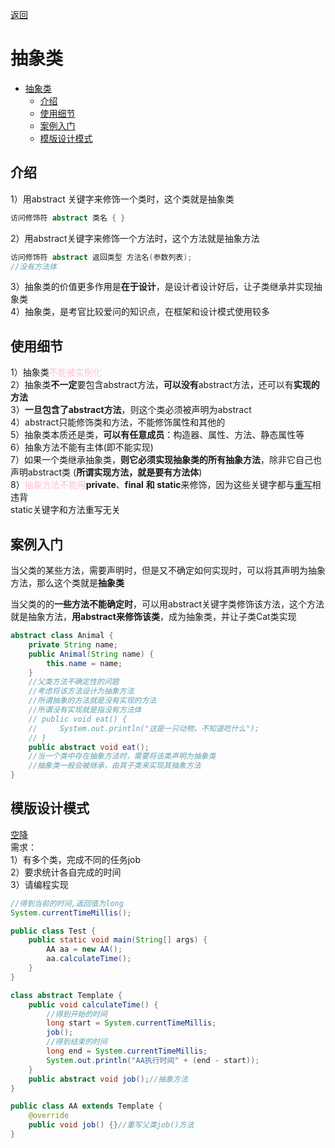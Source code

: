 <meta name="viewport" content="width=device-width, initial-scale=1.0, viewport-fit=cover">

[返回](面向对象编程.md)

# 抽象类


- [抽象类](#抽象类)
  - [介绍](#介绍)
  - [使用细节](#使用细节)
  - [案例入门](#案例入门)
  - [模版设计模式](#模版设计模式)

## 介绍

1）用abstract 关键字来修饰一个类时，这个类就是抽象类
```java
访问修饰符 abstract 类名 { }
```

2）用abstract关键字来修饰一个方法时，这个方法就是抽象方法

```java
访问修饰符 abstract 返回类型 方法名(参数列表);
//没有方法体
```
3）抽象类的价值更多作用是**在于设计**，是设计者设计好后，让子类继承并实现抽象类  
4）抽象类，是考官比较爱问的知识点，在框架和设计模式使用较多  

## 使用细节

1）抽象类<font color="pink">不能被实例化</font>  
2）抽象类**不一定**要包含abstract方法，**可以没有**abstract方法，还可以有**实现的方法**   
3）**一旦包含了abstract方法**，则这个类必须被声明为abstract  
4）abstract只能修饰类和方法，不能修饰属性和其他的  
5）抽象类本质还是类，**可以有任意成员**：构造器、属性、方法、静态属性等  
6）抽象方法不能有主体(即不能实现)  
7）如果一个类继承抽象类，**则它必须实现抽象类的所有抽象方法**，除非它自己也声明abstract类 (**所谓实现方法，就是要有方法体**)  
8）<font color="pink">抽象方法不能用</font>**private**、**final** **和 static**来修饰，因为这些关键字都与[重写](overload.md)相违背  
  static关键字和方法重写无关

## 案例入门

当父类的某些方法，需要声明时，但是又不确定如何实现时，可以将其声明为抽象方法，那么这个类就是**抽象类**

当父类的的**一些方法不能确定时**，可以用abstract关键字类修饰该方法，这个方法就是抽象方法，**用abstract来修饰该类**，成为抽象类，并让子类Cat类实现


```java
abstract class Animal {
    private String name;
    public Animal(String name) {
        this.name = name;
    }
    //父类方法不确定性的问题
    //考虑将该方法设计为抽象方法
    //所谓抽象的方法就是没有实现的方法
    //所谓没有实现就是指没有方法体
    // public void eat() {
    //     System.out.println("这是一只动物，不知道吃什么");
    // }
    public abstract void eat();
    //当一个类中存在抽象方法时，需要将该类声明为抽象类
    //抽象类一般会被继承，由其子类来实现其抽象方法
}
```

## 模版设计模式
[空降](https://www.bilibili.com/video/BV1fh411y7R8?t=611.8&p=402)  
需求：  
1）有多个类，完成不同的任务job  
2）要求统计各自完成的时间  
3）请编程实现  

```java
//得到当前的时间,返回值为long
System.currentTimeMillis();
```

```java
public class Test {
    public static void main(String[] args) {
        AA aa = new AA();
        aa.calculateTime();
    }
}
```
```java
class abstract Template {
    public void calculateTime() {
        //得到开始的时间
        long start = System.currentTimeMillis;
        job();
        //得到结束的时间
        long end = System.currentTimeMillis;
        System.out.println("AA执行时间" + (end - start));  
    }
    public abstract void job();//抽象方法
}
```

```java
public class AA extends Template {
    @override
    public void job() {}//重写父类job()方法
}
```